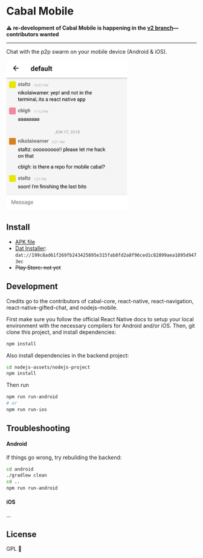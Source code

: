 # Cabal Mobile

**⚠️ re-development of Cabal Mobile is happening in the [v2 branch](https://github.com/cabal-club/cabal-mobile/tree/v2)—contributors wanted**

---

Chat with the p2p swarm on your mobile device (Android & iOS).

<img src="./screenshot.jpg" width="320">

## Install

- [APK file](https://github.com/cabal-club/cabal-mobile/releases/download/1.0/app-release.apk)
- [Dat Installer](https://github.com/staltz/dat-installer/): `dat://199c8ad61f269fb243425895e315fab8fd2a8f96ced1c82899aea1895d9473ec`
- ~~Play Store: not yet~~

## Development

Credits go to the contributors of cabal-core, react-native, react-navigation, react-native-gifted-chat, and nodejs-mobile.

First make sure you follow the official React Native docs to setup your local environment with the necessary compilers for Android and/or iOS. Then, git clone this project, and install dependencies:

```bash
npm install
```

Also install dependencies in the backend project:

```bash
cd nodejs-assets/nodejs-project
npm install
```

Then run

```bash
npm run run-android
# or
npm run run-ios
```

## Troubleshooting

#### Android

If things go wrong, try rebuilding the backend:

```bash
cd android
./gradlew clean
cd ..
npm run run-android
```

#### iOS

...

## License

GPL 🤘
